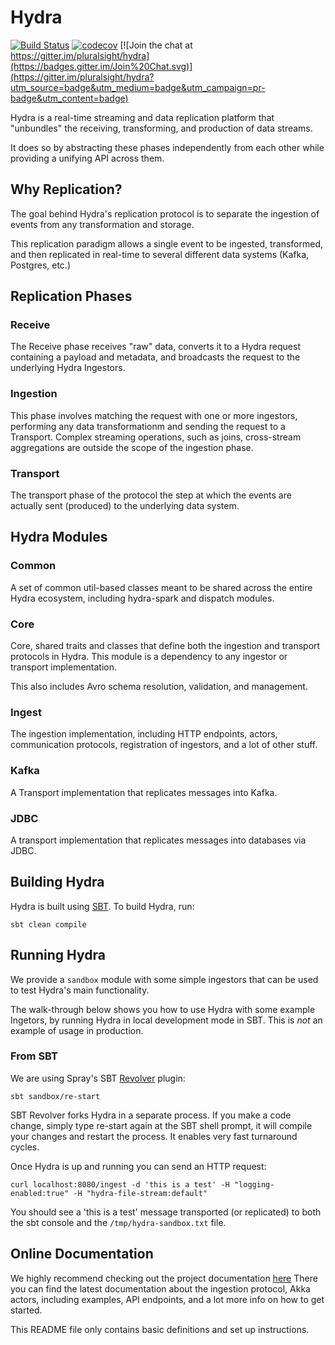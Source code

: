 # Hydra

[![Build Status](https://travis-ci.org/pluralsight/hydra.svg?branch=master)](https://travis-ci.org/pluralsight/hydra)
[![codecov](https://codecov.io/gh/pluralsight/hydra/branch/master/graph/badge.svg)](https://codecov.io/gh/pluralsight/hydra)
[![Join the chat at https://gitter.im/pluralsight/hydra](https://badges.gitter.im/Join%20Chat.svg)](https://gitter.im/pluralsight/hydra?utm_source=badge&utm_medium=badge&utm_campaign=pr-badge&utm_content=badge)


Hydra is a real-time streaming and data replication platform that "unbundles" the receiving, transforming, 
and production of data streams.

It does so by abstracting these phases independently from each other while providing a unifying API across them.

## Why Replication?
The goal behind Hydra's replication protocol is to separate the ingestion of events from any transformation and storage.

This replication paradigm allows a single event to be ingested, transformed, and then replicated in real-time to several different data systems (Kafka, Postgres, etc.)


## Replication Phases

### Receive
The Receive phase receives "raw" data, converts it to a Hydra request containing a payload and metadata, and broadcasts the request to the underlying Hydra Ingestors.

### Ingestion
This phase involves matching the request with one or more ingestors, performing any data transformationm and sending the request to a Transport.  Complex streaming operations, such as joins, cross-stream aggregations are outside the scope of the ingestion phase.

### Transport
The transport phase of the protocol the step at which the events are actually sent (produced) to the underlying data system.

## Hydra Modules

### Common
A set of common util-based classes meant to be shared across the entire Hydra ecosystem, including hydra-spark and dispatch modules. 

### Core
Core, shared traits and classes that define both the ingestion and transport protocols in Hydra.  This module is a dependency to any ingestor or transport implementation.

This also includes Avro schema resolution, validation, and management.

### Ingest
The ingestion implementation, including HTTP endpoints, actors, communication protocols, registration of ingestors, and a lot of other stuff.

### Kafka
A Transport implementation that replicates messages into Kafka.

### JDBC
A transport implementation that replicates messages into databases via JDBC.

## Building Hydra
Hydra is built using [SBT](http://www.scala-sbt.org/). To build Hydra, run:

```
sbt clean compile
```

## Running Hydra
We provide a `sandbox` module with some simple ingestors that can be used to test Hydra's main functionality.

The walk-through below shows you how to use Hydra with some example Ingetors, by running Hydra in local development mode in SBT. This is *not* an example of usage in production.

### From SBT
We are using Spray's SBT [Revolver](https://github.com/spray/sbt-revolver) plugin:

```
sbt sandbox/re-start
```

SBT Revolver forks Hydra in a separate process. If you make a code change, simply type re-start again at the SBT shell prompt, it will compile your changes and restart the process. It enables very fast turnaround cycles.

Once Hydra is up and running you can send an HTTP request:

```curl localhost:8080/ingest -d 'this is a test' -H "logging-enabled:true" -H "hydra-file-stream:default" ```

You should see a 'this is a test' message transported (or replicated) to both the sbt console and the ```/tmp/hydra-sandbox.txt``` file.


## Online Documentation
We highly recommend checking out the project documentation [here](www.pluralsight.com.)  There you can find the latest documentation about the ingestion protocol, Akka actors, including examples, API endpoints, and a lot more info on how to get started.

This README file only contains basic definitions and set up instructions.



